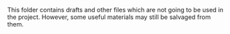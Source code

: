 This folder contains drafts and other files which are not going to be used in the project. However, some useful materials may still be salvaged from them.